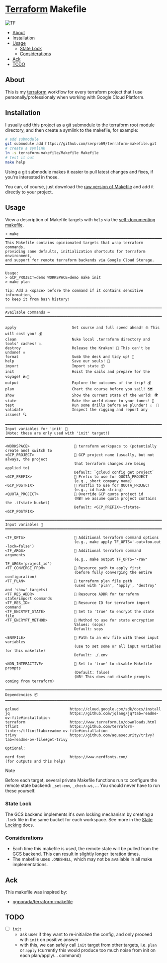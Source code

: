 # [Terraform](https://www.terraform.io/) Makefile

![TF](https://img.shields.io/badge/Terraform%20Version-%3E%3D1.0.0-purple.svg)

<!--toc:start-->
- [About](#about)
- [Installation](#installation)
- [Usage](#usage)
  - [State Lock](#state-lock)
  - [Considerations](#considerations)
- [Ack](#ack)
- [TODO](#todo)
<!--toc:end-->

## About

This is my [terraform](https://www.terraform.io/) workflow for every terraform project that I use personally/professionaly when working with Google Cloud Platform.

## Installation

I usually add this project as a [git submodule](https://git-scm.com/book/en/v2/Git-Tools-Submodules) to the terraform [root module](https://developer.hashicorp.com/terraform/language/modules#the-root-module) directory, and then create a symlink to the makefile, for example:

```bash
# add submodule 
git submodule add https://github.com/serpro69/terraform-makefile.git
# create a symlink
ln -s terraform-makefile/Makefile Makefile
# test it out
make help
```

Using a git submodule makes it easier to pull latest changes and fixes, if you're interested in those.

You can, of course, just download the [raw version of Makefile](https://raw.githubusercontent.com/serpro69/terraform-makefile/master/Makefile) and add it directly to your project.

## Usage

View a description of Makefile targets with `help` via the [self-documenting makefile](https://marmelab.com/blog/2016/02/29/auto-documented-makefile.html).

```text
➜ make
━━━━━━━━━━━━━━━━━━━━━━━━━━━━━━━━━━━━━━━━━━━━━━━━━━━━━━━━━━━━━━━━━━━━━━━━━━━━━━━━━━━━━━━━━━
This Makefile contains opinionated targets that wrap terraform commands,
providing sane defaults, initialization shortcuts for terraform environment,
and support for remote terraform backends via Google Cloud Storage.
━━━━━━━━━━━━━━━━━━━━━━━━━━━━━━━━━━━━━━━━━━━━━━━━━━━━━━━━━━━━━━━━━━━━━━━━━━━━━━━━━━━━━━━━━━

Usage:
> GCP_PROJECT=demo WORKSPACE=demo make init
> make plan

Tip: Add a <space> before the command if it contains sensitive information,
to keep it from bash history!

━━━━━━━━━━━━━━━━━━━━━━━━━━━━━━━━━━━━━━━━━━━━━━━━━━━━━━━━━━━━━━━━━━━━━━━━━━━━━━━━━━━━━━━━━━
Available commands ⌨️
━━━━━━━━━━━━━━━━━━━━━━━━━━━━━━━━━━━━━━━━━━━━━━━━━━━━━━━━━━━━━━━━━━━━━━━━━━━━━━━━━━━━━━━━━━

apply                         Set course and full speed ahead! ⛵ This will cost you! 💰
clean                         Nuke local .terraform directory and tools' caches! 💥
destroy                       Release the Kraken! 🐙 This can't be undone! ☠️
format                        Swab the deck and tidy up! 🧹
help                          Save our souls! 🛟
import                        Import state 📦
init                          Hoist the sails and prepare for the voyage! 🌬️💨
output                        Explore the outcomes of the trip! 💰
plan                          Chart the course before you sail! 🗺️
show                          Show the current state of the world! 🌍
state                         Make the world dance to your tunes! 🎻
test                          Run some drills before we plunder! ⚔️  🏹
validate                      Inspect the rigging and report any issues! 🔍

━━━━━━━━━━━━━━━━━━━━━━━━━━━━━━━━━━━━━━━━━━━━━━━━━━━━━━━━━━━━━━━━━━━━━━━━━━━━━━━━━━━━━━━━━━
Input variables for 'init' 🧮
(Note: these are only used with 'init' target!)
━━━━━━━━━━━━━━━━━━━━━━━━━━━━━━━━━━━━━━━━━━━━━━━━━━━━━━━━━━━━━━━━━━━━━━━━━━━━━━━━━━━━━━━━━━

<WORKSPACE>                    󱁢 terraform workspace to (potentially create and) switch to
<GCP_PROJECT>                  󱇶 GCP project name (usually, but not always, the project
                               that terraform changes are being applied to)
                               Default: `gcloud config get project`
<GCP_PREFIX>                   󰾺 Prefix to use for QUOTA_PROJECT
                               (e.g., short company name)
<GCP_POSTFIX>                  󰾺 Postfix to use for QUOTA_PROJECT
                               (e.g., id hash string)
<QUOTA_PROJECT>                 Override GCP quota project id
                               (NB! we assume quota project contains the .tfstate bucket)
                               Default: <GCP_PREFIX>-tfstate-<GCP_POSTFIX>

━━━━━━━━━━━━━━━━━━━━━━━━━━━━━━━━━━━━━━━━━━━━━━━━━━━━━━━━━━━━━━━━━━━━━━━━━━━━━━━━━━━━━━━━━━
Input variables 🧮
━━━━━━━━━━━━━━━━━━━━━━━━━━━━━━━━━━━━━━━━━━━━━━━━━━━━━━━━━━━━━━━━━━━━━━━━━━━━━━━━━━━━━━━━━━

<TF_OPTS>                      󱁢 Additional terraform command options
                               (e.g., make apply TF_OPTS='-out=foo.out -lock=false')
<TF_ARGS>                      󱁢 Additional terraform command arguments
                               (e.g., make output TF_OPTS='-raw' TF_ARGS='project_id')
<TF_CONVERGE_FROM>             󱁢 Resource path to apply first
                               (before fully converging the entire configuration)
<TF_PLAN>                      󱁢 terraform plan file path
                               (used with 'plan', 'apply', 'destroy' and 'show' targets)
<TF_RES_ADDR>                  󱁢 Resource ADDR for terraform state/import commands
<TF_RES_ID>                    󱁢 Resource ID for terraform import command
<TF_ENCRYPT_STATE>             󱁢 Set to 'true' to encrypt the state file
<TF_ENCRYPT_METHOD>            󱁢 Method to use for state encryption
                               Values: (sops)
                               Default: sops

<ENVFILE>                       Path to an env file with these input variables
                               (use to set some or all input variables for this makefile)
                               Default: ./.env

<NON_INTERACTIVE>               Set to 'true' to disable Makefile prompts
                               (Default: false)
                               (NB! This does not disable prompts coming from terraform)

━━━━━━━━━━━━━━━━━━━━━━━━━━━━━━━━━━━━━━━━━━━━━━━━━━━━━━━━━━━━━━━━━━━━━━━━━━━━━━━━━━━━━━━━━━
Dependencies 📦
━━━━━━━━━━━━━━━━━━━━━━━━━━━━━━━━━━━━━━━━━━━━━━━━━━━━━━━━━━━━━━━━━━━━━━━━━━━━━━━━━━━━━━━━━━

gcloud                       https://cloud.google.com/sdk/docs/install
jq                           https://github.com/jqlang/jq?tab=readme-ov-file#installation
terraform                    https://www.terraform.io/downloads.html
tflint                       https://github.com/terraform-linters/tflint?tab=readme-ov-file#installation
trivy                        https://github.com/aquasecurity/trivy?tab=readme-ov-file#get-trivy

Optional:

nerd font                    https://www.nerdfonts.com/
(for outputs and this help)
```

> [!NOTE]
> Before each target, several private Makefile functions run to configure the remote state backend: `_set-env`, `_check-ws`, ...
> You should never have to run these yourself.

### State Lock

The GCS backend implements it's own locking mechanism by creating a `.lock` file in the same bucket for each workspace.
See more in the [State Locking](https://developer.hashicorp.com/terraform/language/state/locking) docs.

### Considerations

- Each time this makefile is used, the remote state will be pulled from the GCS backend. This can result in slightly longer iteration times.
- The makefile uses `.ONESHELL`, which may not be available in all make implementations.

## Ack

This makefile was inspired by:

- [pgporada/terraform-makefile](https://github.com/pgporada/terraform-makefile)

## TODO

- [ ] `init`
  - ask user if they want to re-initialize the config, and only proceed with `init` on positive answer
  - with this, we can safely call `init` target from other targets, i.e. `plan` or `apply` (currently this would produce too much noise from init on each plan/apply/... command)
